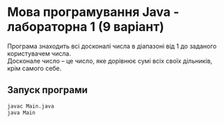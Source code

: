 # Мова програмування Java - лабораторна 1 (9 варіант)

Програма знаходить всі досконалі числа в діапазоні від 1 до заданого користувачем числа.  
Досконале число – це число, яке дорівнює сумі всіх своїх дільників, крім самого себе.

## Запуск програми
````bash
javac Main.java
java Main
````

